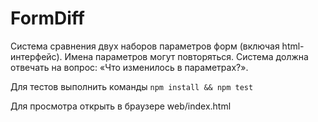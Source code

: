FormDiff
========

Система сравнения двух наборов параметров форм (включая html-интерфейс). Имена параметров могут повторяться. Система должна отвечать на вопрос: «Что изменилось в параметрах?».

Для тестов выполнить команды `npm install && npm test`

Для просмотра открыть в браузере web/index.html

